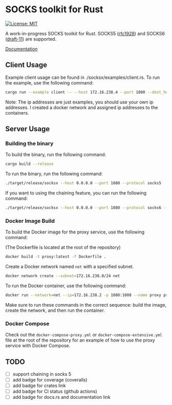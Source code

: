 # SOCKS toolkit for Rust
[![License: MIT](https://img.shields.io/github/license/onnovalkering/socksx.svg)](https://github.com/onnovalkering/socksx/blob/master/LICENSE)

A work-in-progress SOCKS toolkit for Rust. SOCKS5 ([rfc1928](https://tools.ietf.org/html/rfc1928)) and SOCKS6 ([draft-11](https://tools.ietf.org/html/draft-olteanu-intarea-socks-6-11)) are supported.

[Documentation](https://docs.rs/socksx/latest)

## Client Usage
Example client usage can be found in ./socksx/examples/client.rs. To run the example, use the following command:
```bash
cargo run --example client -- --host 172.16.238.4 --port 1080 --dest_host 172.16.238.5 --dest_port 12345 --src_port 12346
```
Note: The ip addresses are just examples, you should use your own ip addresses. I created a docker network and assigned
ip addresses to the containers.

## Server Usage
### Building the binary
To build the binary, run the following command:
```bash
cargo build --release
```

To run the binary, run the following command:
```bash
./target/release/socksx --host 0.0.0.0 --port 1080 --protocol socks5
```

If you want to using the chaining feature, you can run the following command:
```bash
./target/release/socksx --host 0.0.0.0 --port 1080 --protocol socks6 --chain socks6://145.10.0.1:1080
```

### Docker Image Build

To build the Docker image for the proxy service, use the following command:

(The Dockerfile is located at the root of the repository)
```bash
docker build -t proxy:latest -f Dockerfile .
```

Create a Docker network named `net` with a specified subnet.

```bash
docker network create --subnet=172.16.238.0/24 net
```

To run the Docker container, use the following command:

```bash
docker run --network=net --ip=172.16.238.2 -p 1080:1080 --name proxy proxy:latest --host 0.0.0.0 --port 1080
```

Make sure to run these commands in the correct sequence: build the image, create the network, and then run the container.

### Docker Compose
Check out the `docker-compose-proxy.yml` or `docker-compose-extensive.yml` file at the root of the repository for an example of how to use the proxy service with Docker Compose.



## TODO
- [ ] support chaining in socks 5
- [ ] add badge for coverage (coveralls)
- [ ] add badge for crates link 
- [ ] add badge for CI status (github actions)
- [ ] add badge for docs.rs and documentation link